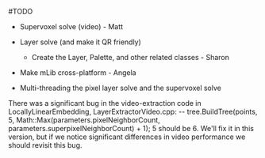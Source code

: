 #TODO

* Supervoxel solve (video) - Matt

* Layer solve (and make it QR friendly) 
	* Create the Layer, Palette, and other related classes - Sharon

* Make mLib cross-platform - Angela

* Multi-threading the pixel layer solve and the supervoxel solve

There was a significant bug in the video-extraction code in LocallyLinearEmbedding, LayerExtractorVideo.cpp:
 -- tree.BuildTree(points, 5, Math::Max(parameters.pixelNeighborCount, parameters.superpixelNeighborCount) + 1);
 5 should be 6.  We'll fix it in this version, but if we notice significant differences in video performance we should revisit this bug.